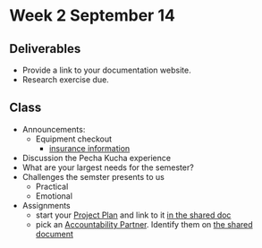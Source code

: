 # Week 2 September 14

## Deliverables

* Provide a link to your documentation website.
* Research exercise due.

## Class

* Announcements:
  * Equipment checkout
    * [insurance information](https://github.com/IDMNYU/ER_Insurance)
* Discussion the Pecha Kucha experience
* What are your largest needs for the semester?
* Challenges the semster presents to us
  * Practical
  * Emotional
* Assignments
  * start your [Project Plan](../plan.md) and link to it [in the shared doc](https://docs.google.com/document/d/1mKKHRFi-W3GdVgWUSxoPL---7qcGSEt6qx7Z2y-83T4/edit?usp=sharing)
  * pick an [Accountability Partner](../accountability_partner.md). Identify them on [the shared document](https://docs.google.com/document/d/1mKKHRFi-W3GdVgWUSxoPL---7qcGSEt6qx7Z2y-83T4/edit?usp=sharing)
